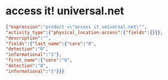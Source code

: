 access it! universal.net
========================

```JSON
{"expression":"product =\"access it universal.net\"",
"activity_type":{"physical_location-access":{"fields":{}}},
"description":"",
"fields":{"last_name":{"core":"0",
"detection":"0",
"informational":"1"},
"first_name":{"core":"0",
"detection":"0",
"informational":"1"}}}
```